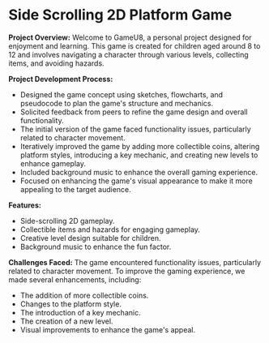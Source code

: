# Side Scrolling 2D Platform Game

**Project Overview:**
Welcome to GameU8, a personal project designed for enjoyment and learning. This game is created for children aged around 8 to 12 and involves navigating a character through various levels, collecting items, and avoiding hazards.

**Project Development Process:**
- Designed the game concept using sketches, flowcharts, and pseudocode to plan the game's structure and mechanics.
- Solicited feedback from peers to refine the game design and overall functionality.
- The initial version of the game faced functionality issues, particularly related to character movement.
- Iteratively improved the game by adding more collectible coins, altering platform styles, introducing a key mechanic, and creating new levels to enhance gameplay.
- Included background music to enhance the overall gaming experience.
- Focused on enhancing the game's visual appearance to make it more appealing to the target audience.

**Features:**
- Side-scrolling 2D gameplay.
- Collectible items and hazards for engaging gameplay.
- Creative level design suitable for children.
- Background music to enhance the fun factor.

**Challenges Faced:**
The game encountered functionality issues, particularly related to character movement. To improve the gaming experience, we made several enhancements, including:
- The addition of more collectible coins.
- Changes to the platform style.
- The introduction of a key mechanic.
- The creation of a new level.
- Visual improvements to enhance the game's appeal.
  
